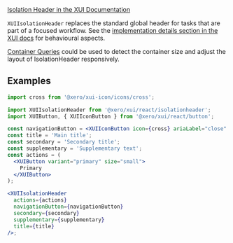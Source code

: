 <div class="xui-margin-vertical">
	<a href="../section-components-navigation-isolation-header.html" isDocLink>Isolation Header in the XUI Documentation</a>
</div>

`XUIIsolationHeader` replaces the standard global header for tasks that are part of a focused workflow.
See the [implementation details section in the XUI docs](../section-components-navigation-isolation-header.html#components-navigation-isolation-header-4-1)
for behavioural aspects.

[Container Queries](#container-queries) could be used to detect the container size and adjust the layout of IsolationHeader responsively.

## Examples

```jsx harmony
import cross from '@xero/xui-icon/icons/cross';

import XUIIsolationHeader from '@xero/xui/react/isolationheader';
import XUIButton, { XUIIconButton } from '@xero/xui/react/button';

const navigationButton = <XUIIconButton icon={cross} ariaLabel="close" />;
const title = 'Main title';
const secondary = 'Secondary title';
const supplementary = 'Supplementary text';
const actions = (
  <XUIButton variant="primary" size="small">
    Primary
  </XUIButton>
);

<XUIIsolationHeader
  actions={actions}
  navigationButton={navigationButton}
  secondary={secondary}
  supplementary={supplementary}
  title={title}
/>;
```
